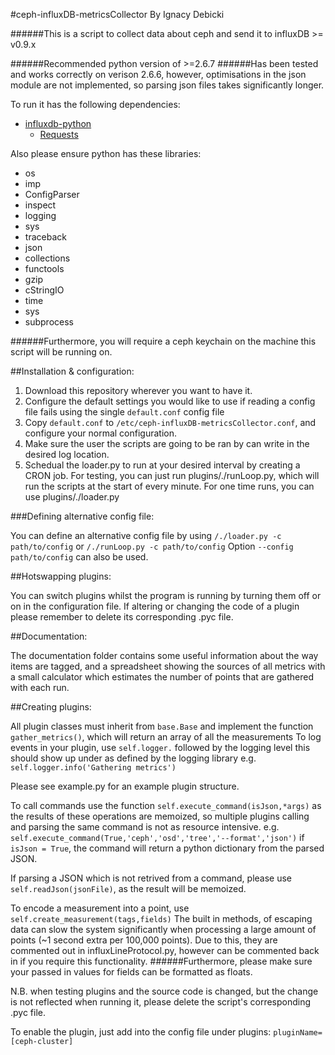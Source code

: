 #ceph-influxDB-metricsCollector
By Ignacy Debicki

######This is a script to collect data about ceph and send it to influxDB >= v0.9.x

######Recommended python version of >=2.6.7
######Has been tested and works correctly on verison 2.6.6, however, optimisations in the json module are not implemented, so parsing json files takes significantly longer.


To run it has the following dependencies:

* [influxdb-python](https://github.com/influxdb/influxdb-python)
  * [Requests](http://docs.python-requests.org/)

Also please ensure python has these libraries:

* os	
* imp
* ConfigParser
* inspect
* logging
* sys
* traceback
* json
* collections
* functools
* gzip
* cStringIO
* time
* sys
* subprocess

######Furthermore, you will require a ceph keychain on the machine this script will be running on.

##Installation & configuration:

1. Download this repository wherever you want to have it.
2. Configure the default settings you would like to use if reading a config file fails using the single `default.conf` config file
3. Copy `default.conf` to `/etc/ceph-influxDB-metricsCollector.conf`, and configure your normal configuration.
4. Make sure the user the scripts are going to be ran by can write in the desired log location.
5. Schedual the loader.py to run at your desired interval by creating a CRON job. For testing, you can just run plugins/./runLoop.py, which will run the scripts at the start of every minute. For one time runs, you can use plugins/./loader.py


###Defining alternative config file:

You can define an alternative config file by using `/./loader.py -c path/to/config` or `/./runLoop.py -c path/to/config`
Option `--config path/to/config` can also be used.

##Hotswapping plugins:

You can switch plugins whilst the program is running by turning them off or on in the configuration file.
If altering or changing the code of a plugin please remember to delete its corresponding .pyc file.

##Documentation:

The documentation folder contains some useful information about the way items are tagged, and a spreadsheet showing the sources of all metrics with a small calculator which estimates the number of points that are gathered with each run.

##Creating plugins:

All plugin classes must inherit from `base.Base` and implement the function `gather_metrics()`, which will return an array of all the measurements
To log events in your plugin, use `self.logger.` followed by the logging level this should show up under as defined by the logging library
e.g. `self.logger.info('Gathering metrics')`

Please see example.py for an example plugin structure.

To call commands use the function `self.execute_command(isJson,*args)` as the results of these operations are memoized, so multiple plugins calling and parsing the same command is not as resource intensive.
e.g. `self.execute_command(True,'ceph','osd','tree','--format','json')`
if `isJson = True`, the command will return a python dictionary from the parsed JSON. 

If parsing a JSON which is not retrived from a command, please use `self.readJson(jsonFile)`, as the result will be memoized.

To encode a measurement into a point, use `self.create_measurement(tags,fields)`
The built in methods, of escaping data can slow the system significantly when processing a large amount of points (~1 second extra per 100,000 points).
Due to this, they are commented out in influxLineProtocol.py, however can be commented back in if you require this functionality.
######Furthermore, please make sure your passed in values for fields can be formatted as floats.

N.B. when testing plugins and the source code is changed, but the change is not reflected when running it, please delete the script's corresponding .pyc file.

To enable the plugin, just add into the config file under plugins:
`pluginName=[ceph-cluster]`
